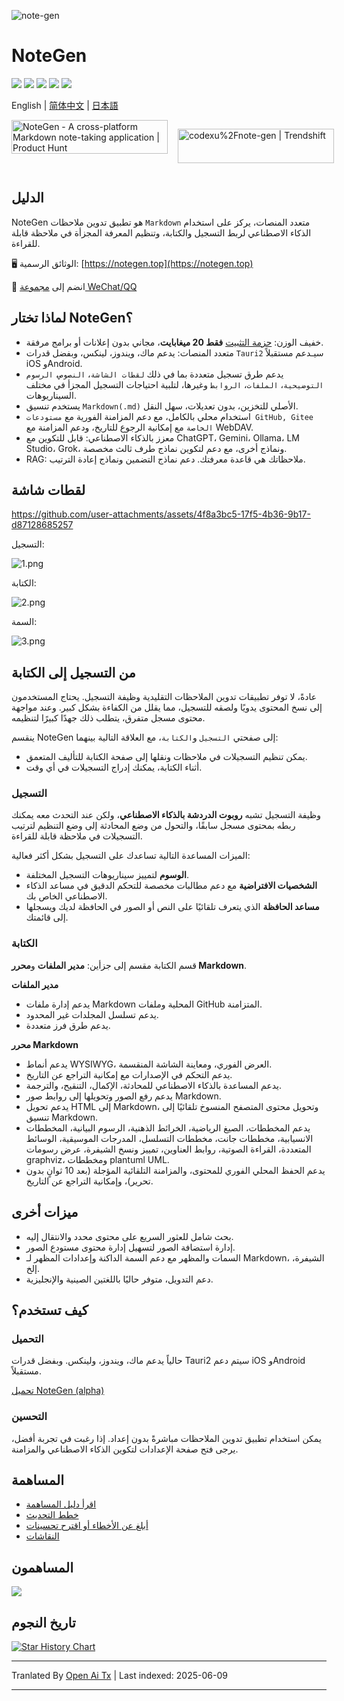 ![note-gen](https://socialify.git.ci/codexu/note-gen/image?custom_description=Cross-Platform+%7C+LLM+%7C+Markdown+%7C++Recording++%26+Writing&description=1&font=Raleway&forks=1&issues=1&logo=https%3A%2F%2Fcamo.githubusercontent.com%2Fbe4a3a39f8724658ad5bc549d63f0454ad4ca98564c73b7b0778704ca5212509%2F68747470733a2f2f73322e6c6f6c692e6e65742f323032352f30352f32362f594d4e67784b5644724238345a74572e706e67&name=1&owner=1&pattern=Circuit+Board&stargazers=1&theme=Light)

# NoteGen

![](https://github.com/codexu/note-gen/actions/workflows/release.yml/badge.svg?branch=release)
![](https://img.shields.io/github/v/release/codexu/note-gen)
![](https://img.shields.io/badge/version-alpha-orange)
![](https://img.shields.io/github/downloads/codexu/note-gen/total)
![](https://img.shields.io/github/commit-activity/m/codexu/note-gen)

English | [简体中文](.github/README.zh.md) | [日本語](.github/README.ja.md)

<div style="display: flex; gap: 1rem;">
  <a href="https://www.producthunt.com/products/notegen-2?embed=true&utm_source=badge-featured&utm_medium=badge&utm_source=badge-notegen&#0045;2" target="_blank"><img src="https://api.producthunt.com/widgets/embed-image/v1/featured.svg?post_id=956348&theme=light&t=1749194675492" alt="NoteGen - A&#0032;cross&#0045;platform&#0032;Markdown&#0032;note&#0045;taking&#0032;application | Product Hunt" style="width: 250px; height: 54px;" width="250" height="54" /></a>

  <a href="https://trendshift.io/repositories/12784" target="_blank"><img src="https://trendshift.io/api/badge/repositories/12784" alt="codexu%2Fnote-gen | Trendshift" style="width: 250px; height: 55px;" width="250" height="55"/></a>
</div>

## الدليل

NoteGen هو تطبيق تدوين ملاحظات `Markdown` متعدد المنصات، يركز على استخدام الذكاء الاصطناعي لربط التسجيل والكتابة، وتنظيم المعرفة المجزأة في ملاحظة قابلة للقراءة.

🖥️ الوثائق الرسمية: [https://notegen.top](https://notegen.top)

💬 انضم إلى [مجموعة WeChat/QQ](https://github.com/codexu/note-gen/discussions/110)

## لماذا تختار NoteGen؟

- خفيف الوزن: [حزمة التثبيت](https://github.com/codexu/note-gen/releases) **فقط 20 ميغابايت**، مجاني بدون إعلانات أو برامج مرفقة.
- متعدد المنصات: يدعم ماك، ويندوز، لينكس، وبفضل قدرات `Tauri2` سيـدعم مستقبلاً iOS وAndroid.
- يدعم طرق تسجيل متعددة بما في ذلك `لقطات الشاشة`، `النصوص`، `الرسوم التوضيحية`، `الملفات`، `الروابط` وغيرها، لتلبية احتياجات التسجيل المجزأ في مختلف السيناريوهات.
- يستخدم تنسيق `Markdown(.md)` الأصلي للتخزين، بدون تعديلات، سهل النقل.
- استخدام محلي بالكامل، مع دعم المزامنة الفورية مع `مستودعات GitHub, Gitee الخاصة` مع إمكانية الرجوع للتاريخ، ودعم المزامنة مع WebDAV.
- معزز بالذكاء الاصطناعي: قابل للتكوين مع ChatGPT، Gemini، Ollama، LM Studio، Grok، ونماذج أخرى، مع دعم لتكوين نماذج طرف ثالث مخصصة.
- RAG: ملاحظاتك هي قاعدة معرفتك. دعم نماذج التضمين ونماذج إعادة الترتيب.

## لقطات شاشة

https://github.com/user-attachments/assets/4f8a3bc5-17f5-4b36-9b17-d87128685257

التسجيل:

![1.png](https://s2.loli.net/2025/05/19/Cs5viKfkqb2HJmd.png)

الكتابة:

![2.png](https://s2.loli.net/2025/05/19/5vwQBPoLr6jzgUA.png)

السمة:

![3.png](https://s2.loli.net/2025/05/19/8yU72prmWdsCHeu.png)

## من التسجيل إلى الكتابة

عادةً، لا توفر تطبيقات تدوين الملاحظات التقليدية وظيفة التسجيل. يحتاج المستخدمون إلى نسخ المحتوى يدويًا ولصقه للتسجيل، مما يقلل من الكفاءة بشكل كبير. وعند مواجهة محتوى مسجل متفرق، يتطلب ذلك جهدًا كبيرًا لتنظيمه.

ينقسم NoteGen إلى صفحتي `التسجيل` و`الكتابة`، مع العلاقة التالية بينهما:

- يمكن تنظيم التسجيلات في ملاحظات ونقلها إلى صفحة الكتابة للتأليف المتعمق.
- أثناء الكتابة، يمكنك إدراج التسجيلات في أي وقت.

### التسجيل

وظيفة التسجيل تشبه **روبوت الدردشة بالذكاء الاصطناعي**، ولكن عند التحدث معه يمكنك ربطه بمحتوى مسجل سابقًا، والتحول من وضع المحادثة إلى وضع التنظيم لترتيب التسجيلات في ملاحظة قابلة للقراءة.

الميزات المساعدة التالية تساعدك على التسجيل بشكل أكثر فعالية:

- **الوسوم** لتمييز سيناريوهات التسجيل المختلفة.
- **الشخصيات الافتراضية** مع دعم مطالبات مخصصة للتحكم الدقيق في مساعد الذكاء الاصطناعي الخاص بك.
- **مساعد الحافظة** الذي يتعرف تلقائيًا على النص أو الصور في الحافظة لديك ويسجلها إلى قائمتك.

### الكتابة

قسم الكتابة مقسم إلى جزأين: **مدير الملفات** و**محرر Markdown**.

**مدير الملفات**

- يدعم إدارة ملفات Markdown المحلية وملفات GitHub المتزامنة.
- يدعم تسلسل المجلدات غير المحدود.
- يدعم طرق فرز متعددة.

**محرر Markdown**

- يدعم أنماط WYSIWYG، العرض الفوري، ومعاينة الشاشة المنقسمة.
- يدعم التحكم في الإصدارات مع إمكانية التراجع عن التاريخ.
- يدعم المساعدة بالذكاء الاصطناعي للمحادثة، الإكمال، التنقيح، والترجمة.
- يدعم رفع الصور وتحويلها إلى روابط صور Markdown.
- يدعم تحويل HTML إلى Markdown، وتحويل محتوى المتصفح المنسوخ تلقائيًا إلى تنسيق Markdown.
- يدعم المخططات، الصيغ الرياضية، الخرائط الذهنية، الرسوم البيانية، المخططات الانسيابية، مخططات جانت، مخططات التسلسل، المدرجات الموسيقية، الوسائط المتعددة، القراءة الصوتية، روابط العناوين، تمييز ونسخ الشيفرة، عرض رسومات graphviz، ومخططات plantuml UML.
- يدعم الحفظ المحلي الفوري للمحتوى، والمزامنة التلقائية المؤجلة (بعد 10 ثوانٍ بدون تحرير)، وإمكانية التراجع عن التاريخ.

## ميزات أخرى

- بحث شامل للعثور السريع على محتوى محدد والانتقال إليه.
- إدارة استضافة الصور لتسهيل إدارة محتوى مستودع الصور.
- السمات والمظهر مع دعم السمة الداكنة وإعدادات المظهر لـ Markdown، الشيفرة، إلخ.
- دعم التدويل، متوفر حاليًا باللغتين الصينية والإنجليزية.

## كيف تستخدم؟

### التحميل

حالياً يدعم ماك، ويندوز، ولينكس. وبفضل قدرات Tauri2 سيتم دعم iOS وAndroid مستقبلاً.

[تحميل NoteGen (alpha)](https://github.com/codexu/note-gen/releases)

### التحسين

يمكن استخدام تطبيق تدوين الملاحظات مباشرةً بدون إعداد. إذا رغبت في تجربة أفضل، يرجى فتح صفحة الإعدادات لتكوين الذكاء الاصطناعي والمزامنة.

## المساهمة

- [اقرأ دليل المساهمة](https://raw.githubusercontent.com/codexu/note-gen/dev/.github/CONTRIBUTING.md)
- [خطط التحديث](https://github.com/codexu/note-gen/issues/46)
- [أبلغ عن الأخطاء أو اقترح تحسينات](https://github.com/codexu/note-gen/issues)
- [النقاشات](https://github.com/codexu/note-gen/discussions)

## المساهمون

<a href="https://github.com/codexu/note-gen/graphs/contributors">
  <img src="https://contrib.rocks/image?repo=codexu/note-gen" />
</a>

## تاريخ النجوم

[![Star History Chart](https://api.star-history.com/svg?repos=codexu/note-gen&type=Date)](https://www.star-history.com/#codexu/note-gen&Date)


---

Tranlated By [Open Ai Tx](https://github.com/OpenAiTx/OpenAiTx) | Last indexed: 2025-06-09

---